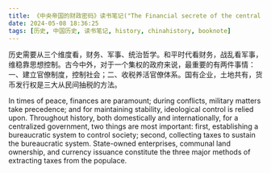 ```yaml
---
title: 《中央帝国的财政密码》读书笔记("The Financial secrete of the central empire" book note)
date: 2024-05-08 18:36:25
tags: [历史, 中国历史, 读书笔记, history, chinahistory, booknote]
---
```


历史需要从三个维度看，财务、军事、统治哲学。和平时代看财务，战乱看军事，维稳靠思想控制。古今中外，对于一个集权的政府来说，最重要的有两件事情：一、建立官僚制度，控制社会；二、收税养活官僚体系。国有企业，土地共有，货币发行权是三大从民间抽税的方法。

In times of peace, finances are paramount; during conflicts, military matters take precedence; and for maintaining stability, ideological control is relied upon. Throughout history, both domestically and internationally, for a centralized government, two things are most important: first, establishing a bureaucratic system to control society; second, collecting taxes to sustain the bureaucratic system. State-owned enterprises, communal land ownership, and currency issuance constitute the three major methods of extracting taxes from the populace.